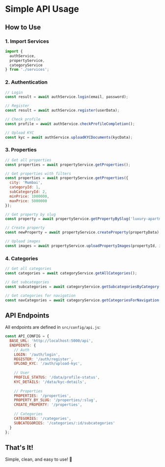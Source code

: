 # Simple API Usage

## How to Use

### 1. Import Services
```javascript
import { 
  authService, 
  propertyService, 
  categoryService 
} from './services';
```

### 2. Authentication
```javascript
// Login
const result = await authService.login(email, password);

// Register
const result = await authService.register(userData);

// Check profile
const profile = await authService.checkProfileCompletion();

// Upload KYC
const kyc = await authService.uploadKYCDocuments(kycData);
```

### 3. Properties
```javascript
// Get all properties
const properties = await propertyService.getProperties();

// Get properties with filters
const properties = await propertyService.getProperties({
  city: 'Mumbai',
  categoryId: 1,
  subCategoryId: 2,
  minPrice: 1000000,
  maxPrice: 5000000
});

// Get property by slug
const property = await propertyService.getPropertyBySlug('luxury-apartment-mumbai');

// Create property
const newProperty = await propertyService.createProperty(propertyData);

// Upload images
const images = await propertyService.uploadPropertyImages(propertyId, imageFiles);
```

### 4. Categories
```javascript
// Get all categories
const categories = await categoryService.getAllCategories();

// Get subcategories
const subcategories = await categoryService.getSubcategoriesByCategory(categoryId);

// Get categories for navigation
const navCategories = await categoryService.getCategoriesForNavigation();
```

## API Endpoints

All endpoints are defined in `src/config/api.js`:

```javascript
const API_CONFIG = {
  BASE_URL: 'http://localhost:5000/api',
  ENDPOINTS: {
    // Auth
    LOGIN: '/auth/login',
    REGISTER: '/auth/register',
    UPLOAD_KYC: '/auth/upload-kyc',
    
    // User
    PROFILE_STATUS: '/data/profile-status',
    KYC_DETAILS: '/data/kyc-details',
    
    // Properties
    PROPERTIES: '/properties',
    PROPERTY_BY_SLUG: '/properties/:slug',
    CREATE_PROPERTY: '/properties',
    
    // Categories
    CATEGORIES: '/categories',
    SUBCATEGORIES: '/categories/:id/subcategories'
  }
};
```

## That's It!

Simple, clean, and easy to use! 🚀
